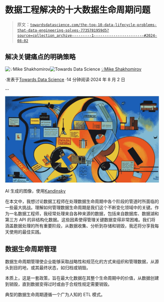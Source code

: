 # 数据工程解决的十大数据生命周期问题

> 原文：[`towardsdatascience.com/the-top-10-data-lifecycle-problems-that-data-engineering-solves-7735781959d5?source=collection_archive---------1-----------------------#2024-08-02`](https://towardsdatascience.com/the-top-10-data-lifecycle-problems-that-data-engineering-solves-7735781959d5?source=collection_archive---------1-----------------------#2024-08-02)

## 解决关键痛点的明确策略

[](https://mshakhomirov.medium.com/?source=post_page---byline--7735781959d5--------------------------------)![💡Mike Shakhomirov](https://mshakhomirov.medium.com/?source=post_page---byline--7735781959d5--------------------------------)[](https://towardsdatascience.com/?source=post_page---byline--7735781959d5--------------------------------)![Towards Data Science](https://towardsdatascience.com/?source=post_page---byline--7735781959d5--------------------------------) [💡Mike Shakhomirov](https://mshakhomirov.medium.com/?source=post_page---byline--7735781959d5--------------------------------)

·发表于[Towards Data Science](https://towardsdatascience.com/?source=post_page---byline--7735781959d5--------------------------------) ·14 分钟阅读·2024 年 8 月 2 日

--

![](img/9733d5aec2210ad030fb47bbe80bceac.png)

AI 生成的图像，使用[Kandinsky](https://github.com/ai-forever/Kandinsky-2)

在本文中，我想讨论数据工程师在处理数据生命周期中各个阶段的管道时所面临的一些最大挑战。理解如何管理数据生命周期是我们这个不断变化领域中的关键。作为一名数据工程师，我经常处理来自各种来源的数据，包括来自数据库、数据湖和第三方 API 的非结构化数据。这些因素使得管理关键数据变得非常困难。我们将涵盖数据处理的所有重要阶段，从数据收集、分析到存储和销毁，我还将分享我每天使用的最佳实践。

## 数据生命周期管理

数据生命周期管理使企业能够采取战略性和规范化的方式来组织和管理数据，从源头到目的地，或其最终状态，如归档或销毁。

本质上，这是一套政策，旨在最大化数据在其整个生命周期中的价值，从数据创建到销毁，直到数据变得过时或由于合规性规定需要销毁。

典型的数据生命周期遵循一个广为人知的 ETL 模式。
